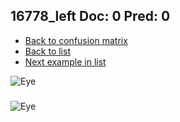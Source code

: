 ## 16778_left Doc: 0 Pred: 0
- [Back to confusion matrix](https://github.com/juliandewit/kaggle_retinopathy/blob/master/matrix.md)
- [Back to list](https://github.com/juliandewit/kaggle_retinopathy/blob/master/lists/00/list.md)
- [Next example in list](https://github.com/juliandewit/kaggle_retinopathy/blob/master/lists/00/16/1678_left.md)

![Eye](https://retinopaty.blob.core.windows.net/size1024/16778_left_0.jpeg)

### 

![Eye]()
